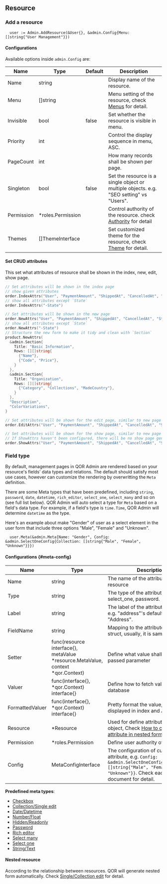 ## Resource

### Add a resource

```
  user := Admin.AddResource(&User{}, &admin.Config{Menu: []string{"User Management"}})
```

#### Configurations

Available options inside `admin.Config` are:

| Name | Type | Default | Description |
| --- | --- | --- | --- |
| Name | string |  | Display name of the resource. |
| Menu | []string |  | Menu setting of the resource, check [Menus](../chapter2/menus.md#h1) for detail. |
| Invisible | bool | false | Set whether the resource is visible in menu. |
| Priority | int |  | Control the display sequence in menu, ASC. |
| PageCount | int |  | How many records shall be shown per page. |
| Singleton | bool | false | Set the resource is a single object or multiple objects. e.g. "SEO setting" vs "Users". |
| Permission | *roles.Permission |  | Control authority of the resource. check [Authority](../chapter2/authority.md#h1) for detail |
| Themes | []ThemeInterface |  | Set customized theme for the resource, check [Theme](../chapter2/theme.md#h1) for detail. |

#### Set CRUD attributes

This set what attributes of resource shall be shown in the index, new, edit, show page.

```go
// Set attributes will be shown in the index page
// show given attributes
order.IndexAttrs("User", "PaymentAmount", "ShippedAt", "CancelledAt", "State", "ShippingAddress")
// show all attributes except `State`
order.IndexAttrs("-State")

// Set attributes will be shown in the new page
order.NewAttrs("User", "PaymentAmount", "ShippedAt", "CancelledAt", "State", "ShippingAddress")
// show all attributes except `State`
order.NewAttrs("-State")
// Structure the new form to make it tidy and clean with `Section`
product.NewAttrs(
  &admin.Section{
    Title: "Basic Information",
    Rows: [][]string{
      {"Name"},
      {"Code", "Price"},
    }
  },
  &admin.Section{
    Title: "Organization",
    Rows: [][]string{
      {"Category", "Collections", "MadeCountry"},
    }
  },
  "Description",
  "ColorVariations",
}

// Set attributes will be shown for the edit page, similar to new page
order.EditAttrs("User", "PaymentAmount", "ShippedAt", "CancelledAt", "State", "ShippingAddress")

// Set attributes will be shown for the show page, similar to new page
// If ShowAttrs haven't been configured, there will be no show page generated, by will show the edit from instead
order.ShowAttrs("User", "PaymentAmount", "ShippedAt", "CancelledAt", "State", "ShippingAddress")
```

### Field type

By default, management pages in QOR Admin are rendered based on your resource's fields' data types and relations. The default should satisfy most use cases, however can customize the rendering by overwritting the `Meta` definition.

There are some Meta types that have been predefined, including `string`, `password`, `date`, `datetime`, `rich_editor`, `select_one`, `select_many` and so on (see full list below). QOR Admin will auto select a type for `Meta` based on a field's data type. For example, if a field's type is `time.Time`, QOR Admin will determine `datetime` as the type.

Here's an example about make "Gender" of user as a select element in the user form that include three options "Male", "Female" and "Unknown".

```
  user.Meta(&admin.Meta{Name: "Gender", Config: &admin.SelectOneConfig{Collection: []string{"Male", "Female", "Unknown"}}})
```

#### Configurations {#meta-config}

| Name | Type | Description |
| --- | --- | --- |
| Name | string | The name of the attribute of the resource |
| Type | string | The type of the attribute, e.g. select_one, password.|
| Label | string | The label of the attribute in the form. e.g. "address"'s default label is "Address".|
| FieldName | string | Mapping to the attribute name in the struct, usually, it is same with Name. |
| Setter| func(resource interface{}, metaValue *resource.MetaValue, context *qor.Context) | Define what value shall be set by the passed parameter |
| Valuer | func(interface{}, *qor.Context) interface{} | Define how to fetch value from database |
| FormattedValuer | func(interface{}, *qor.Context) interface{} | Pretty format the value, it will be displayed in index and API. |
| Resource | *Resource | Used for define attribute of nested object, Check [How to customize attribute in nested form]() for detail. |
| Permission | *roles.Permission | Define user authority of this attribute |
| Config | MetaConfigInterface | The configuration of current type of attribute, e.g. `Config: &admin.SelectOneConfig{Collection: []string{"Male", "Female", "Unknown"}}`. Check each meta document for detail. |

**Predefined meta types**:

- [Checkbox](metas/checkbox.md)
- [Collection/Single edit](metas/collection-edit.md)
- [Date/Datetime](metas/date.md)
- [Number/Float](metas/number.md)
- [Hidden/Readonly](metas/hidden-readonly.md)
- [Password](metas/password.md)
- [Rich editor](metas/rich-editor.md)
- [Select many](metas/select-many.md)
- [Select one](metas/select-one.md)
- [String/Text](metas/text-input.md)

#### Nested resource

According to the relationship between resources. QOR will generate nested form automatically. Check [Single/Collection edit](metas/collection-edit.md) for detail.
